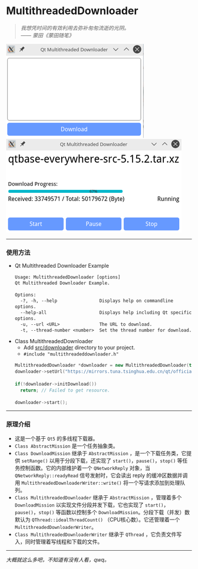 # MultithreadedDownloader
> *我想凭时间的有效利用去弥补匆匆流逝的光阴。*  
> *—— 蒙田《蒙田随笔》*

![image](./image/MultithreadedDownloader_1.png)
![image](./image/MultithreadedDownloader_2.png)

------
### 使用方法
* Qt Multithreaded Downloader Example
  ```
  Usage: MultithreadedDownloader [options]
  Qt Multithreaded Downloader Example.

  Options:
    -?, -h, --help                Displays help on commandline options.
    --help-all                    Displays help including Qt specific options.
    -u, --url <URL>               The URL to download.
    -t, --thread-number <number>  Set the thread number for download.
  ```
* Class MultithreadedDownloader
  * Add [src/downloader](./src/downloader) directory to your project.
  * `#include "multithreadeddownloader.h"`
  ```cpp
  MultithreadedDownloader *downloader = new MultithreadedDownloader(this);
  downloader->setUrl("https://mirrors.tuna.tsinghua.edu.cn/qt/official_releases/qt/5.15/5.15.2/submodules/qtbase-everywhere-src-5.15.2.zip");

  if(!downloader->initDownload())
    return; // Failed to get resource.
  
  downloader->start();
  ```
------
### 原理介绍
* 这是一个基于 `Qt5` 的多线程下载器。
* `Class AbstractMission` 是一个任务抽象类。
* `Class DownloadMission` 继承于 `AbstractMission` ，是一个下载任务类，它提供 `setRange()` 以用于分段下载，还实现了 `start()`，`pause()`，`stop()` 等任务控制函数。它的内部维护着一个 `QNetworkReply` 对象，当 `QNetworkReply::readyRead` 信号发射时，它会读出 reply 的缓冲区数据并调用 `MultithreadedDownloaderWriter::write()` 将一个写请求添加到处理队列。
* `Class MultithreadedDownloader` 继承于 `AbstractMission` ，管理着多个 `DownloadMission` 以实现文件分段并发下载，它也实现了 `start()`，`pause()`，`stop()` 等函数以控制多个 `DownloadMission`。分段下载（并发）数默认为 `QThread::idealThreadCount()` （CPU核心数）。它还管理着一个 `MultithreadedDownloaderWriter`。
* `Class MultithreadedDownloaderWriter` 继承于 `QThread` ，它负责文件写入，同时管理着写线程和下载的文件。
--------
*大概就这么多吧，不知道有没有人看，qwq。*